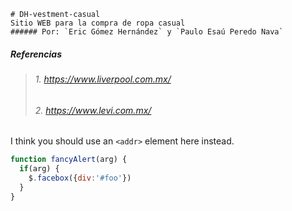 ```
# DH-vestment-casual
Sitio WEB para la compra de ropa casual
###### Por: `Eric Gómez Hernández` y `Paulo Esaú Peredo Nava`
```

#####  _Referencias_
>######  1. _https://www.liverpool.com.mx/_
>######  2. _https://www.levi.com.mx/_


I think you should use an
`<addr>` element here instead.

```javascript
function fancyAlert(arg) {
  if(arg) {
    $.facebox({div:'#foo'})
  }
}
```
